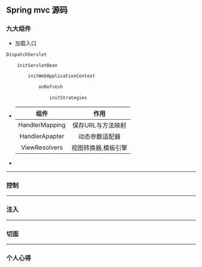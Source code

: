 ## Spring mvc 源码



### 九大组件

- 加载入口

```java
DispatchServlet

	initServletBean

		initWebApplicationContext

			onRefresh 

				initStrategies 
```

- |      组件      |        作用         |
  | :------------: | :-----------------: |
  | HandlerMapping |  保存URL与方法映射  |
  | HandlerApapter |   动态参数适配器    |
  | ViewResolvers  | 视图转换器,模板引擎 |

- 

------
### 控制



------


### 注入



------


### 切面



------

### 个人心得






